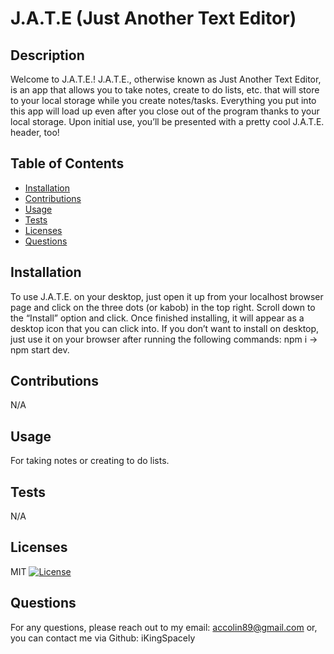 # J.A.T.E (Just Another Text Editor)

## Description
Welcome to J.A.T.E.! J.A.T.E., otherwise known as Just Another Text Editor, is an app that allows you to take notes, create to do lists, etc. that will store to your local storage while you create notes/tasks. Everything you put into this app will load up even after you close out of the program thanks to your local storage. Upon initial use, you’ll be presented with a pretty cool J.A.T.E. header, too! 

## Table of Contents
- [Installation](#installation)
- [Contributions](#contributions)
- [Usage](#usage)
- [Tests](#tests)
- [Licenses](#licenses)
- [Questions](#questions)

## Installation
To use J.A.T.E. on your desktop, just open it up from your localhost browser page and click on the three dots (or kabob) in the top right. Scroll down to the “Install” option and click. Once finished installing, it will appear as a desktop icon that you can click into. If you don’t want to install on desktop, just use it on your browser after running the following commands: npm i -> npm start dev.

## Contributions
N/A

## Usage
For taking notes or creating to do lists.

## Tests
N/A

## Licenses
MIT
[![License](https://img.shields.io/badge/License-MIT-red.svg)](https://opensource.org/licenses/MIT)

## Questions
For any questions, please reach out to my email: accolin89@gmail.com or, you can contact me via Github: iKingSpacely
